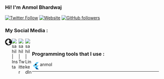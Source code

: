 ### Hi! I'm Anmol Bhardwaj
[![Twitter Follow](https://img.shields.io/twitter/follow/sahilsaleeeem?color=1DA1F2&logo=twitter&style=for-the-badge)](https://twitter.com/anmolbhardwajj)
[![Website](https://img.shields.io/website?color=FF7139&logo=Firefox%20Browser&style=for-the-badge&up_message=online&url=https://portfolio-anmol-c7e12.web.app/)](https://portfolio-anmol-c7e12.web.app/)
[![GitHub followers](https://img.shields.io/github/followers/sahilsaleem2907?color=181717&logo=Github&style=for-the-badge)](https://github.com/anmolbhardwaj17)


### My Social Media :

[<img align="left" alt="Website" width="22px" src="https://raw.githubusercontent.com/iconic/open-iconic/master/svg/globe.svg" />][website]
[<img align="left" alt="sahil | Insta" width="22px" src="https://cdn.jsdelivr.net/npm/simple-icons@v3/icons/instagram.svg" />][instagram]
[<img align="left" alt="sahil | Twitter" width="22px" src="https://cdn.jsdelivr.net/npm/simple-icons@v3/icons/twitter.svg" />][twitter]
[<img align="left" alt="sahil | LinkedIn" width="22px" src="https://cdn.jsdelivr.net/npm/simple-icons@v3/icons/linkedin.svg" />][linkedin]

<br />

### Programming tools that I use :

<img align="left" alt="Flutter" width="26px" src="https://raw.githubusercontent.com/github/explore/80688e429a7d4ef2fca1e82350fe8e3517d3494d/topics/flutter/flutter.png" />
<ul>
  <li>anmol</li>
</ul>





---
[website]: https://portfolio-anmol-c7e12.web.app/
[twitter]: https://twitter.com/anmolbhardwajj
[instagram]: https://www.instagram.com/bankrupt.designs/
[linkedin]: https://www.linkedin.com/in/anmolbhardwaj/

<!--
**sahilsaleem2907/sahilsaleem2907** is a ✨ _special_ ✨ repository because its `README.md` (this file) appears on your GitHub profile.





